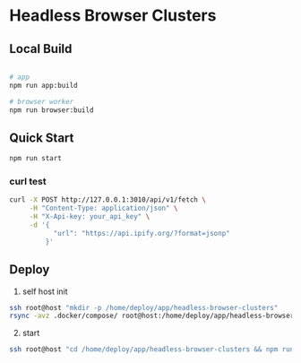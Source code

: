 #  Headless Browser Clusters

## Local Build

```bash

# app
npm run app:build

# browser worker
npm run browser:build

```

## Quick Start

```bash
npm run start
```


### curl test
 

```bash
curl -X POST http://127.0.0.1:3010/api/v1/fetch \
     -H "Content-Type: application/json" \
     -H "X-Api-key: your_api_key" \
     -d '{ 
           "url": "https://api.ipify.org/?format=jsonp" 
         }'
```


## Deploy

1. self host init

```bash
ssh root@host "mkdir -p /home/deploy/app/headless-browser-clusters"
rsync -avz .docker/compose/ root@host:/home/deploy/app/headless-browser-clusters
```

2. start

```bash
ssh root@host "cd /home/deploy/app/headless-browser-clusters && npm run start"
```




